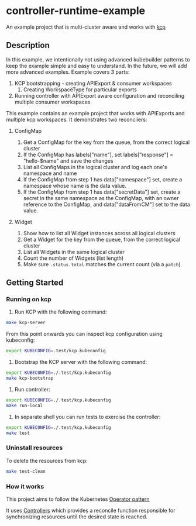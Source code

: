 # controller-runtime-example
An example project that is multi-cluster aware and works with [kcp](https://github.com/kcp-dev/kcp)

## Description

In this example, we intentionally not using advanced kubebuilder patterns to keep the example simple and easy to understand.
In the future, we will add more advanced examples. Example covers 3 parts:
1. KCP bootstrapping - creating APIExport & consumer workspaces
   1. Creating WorkspaceType for particular exports
2. Running controller with APIExport aware configuration and reconciling multiple consumer workspaces


This example contains an example project that works with APIExports and multiple kcp workspaces. It demonstrates
two reconcilers:

1. ConfigMap
   1. Get a ConfigMap for the key from the queue, from the correct logical cluster
   2. If the ConfigMap has labels["name"], set labels["response"] = "hello-$name" and save the changes
   3. List all ConfigMaps in the logical cluster and log each one's namespace and name
   4. If the ConfigMap from step 1 has data["namespace"] set, create a namespace whose name is the data value.
   5. If the ConfigMap from step 1 has data["secretData"] set, create a secret in the same namespace as the ConfigMap,
      with an owner reference to the ConfigMap, and data["dataFromCM"] set to the data value.

2. Widget
   1. Show how to list all Widget instances across all logical clusters
   2. Get a Widget for the key from the queue, from the correct logical cluster
   3. List all Widgets in the same logical cluster
   4. Count the number of Widgets (list length)
   5. Make sure `.status.total` matches the current count (via a `patch`)

## Getting Started

### Running on kcp

1. Run KCP with the following command:

```sh
make kcp-server
```

From this point onwards you can inspect kcp configuration using kubeconfig:

```sh
export KUBECONFIG=.test/kcp.kubeconfig
```

1. Bootstrap the KCP server with the following command:

```sh
export KUBECONFIG=./.test/kcp.kubeconfig
make kcp-bootstrap
```

1. Run controller:

```sh
export KUBECONFIG=./.test/kcp.kubeconfig
make run-local
```

1. In separate shell you can run tests to exercise the controller:

```sh
export KUBECONFIG=./.test/kcp.kubeconfig
make test
```

### Uninstall resources
To delete the resources from kcp:

```sh
make test-clean
```



### How it works
This project aims to follow the Kubernetes [Operator pattern](https://kubernetes.io/docs/concepts/extend-kubernetes/operator/)

It uses [Controllers](https://kubernetes.io/docs/concepts/architecture/controller/)
which provides a reconcile function responsible for synchronizing resources until the desired state is reached.




